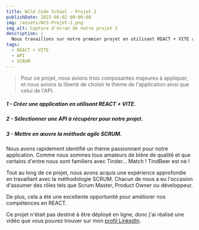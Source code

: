 ```yaml
---
title: Wild Code School - Projet 2
publishDate: 2023-06-02 00:00:00
img: /assets/WCS-Projet-2.png
img_alt: Capture d'écran de notre projet 2
description: |
  Nous travaillons sur notre premier projet en utilisant REACT + VITE avec une API publique.
tags:
  - REACT + VITE
  - API
  - SCRUM
---
```


> Pour ce projet, nous avions trois composantes majeures à appliquer, et nous avions la liberté de choisir le thème de l'application ainsi que celui de l'API.

##### 1 - Créer une application en utilisant REACT + VITE.

##### 2 - Sélectionner une API à récupérer pour notre projet.

##### 3 - Mettre en œuvre la méthode agile SCRUM.

Nous avons rapidement identifié un thème passionnant pour notre application. Comme nous sommes tous amateurs de bière de qualité et que certains d'entre nous sont familiers avec Tinder... Match ! TindBeer est né !

Tout au long de ce projet, nous avons acquis une expérience approfondie en travaillant avec la méthodologie SCRUM. Chacun de nous a eu l'occasion d'assumer des rôles tels que Scrum Master, Product Owner ou développeur.

De plus, cela a été une excellente opportunité pour améliorer nos compétences en REACT.

Ce projet n'était pas destiné à être déployé en ligne, donc j'ai réalisé une vidéo que vous pouvez trouver sur mon <a href="https://www.linkedin.com/feed/update/urn:li:activity:7072583813456957440/">profil LinkedIn</a>.
